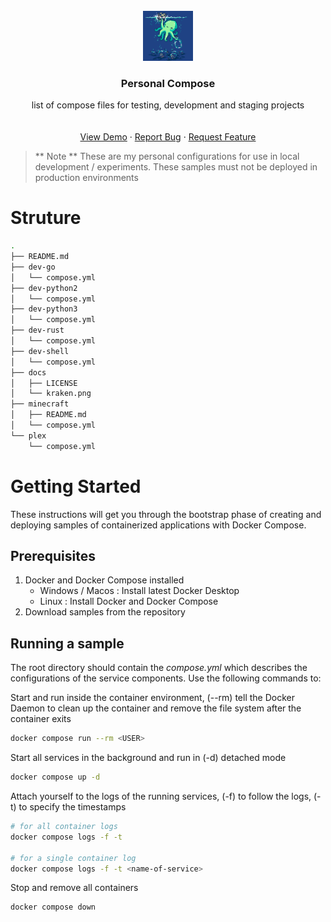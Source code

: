 <!-- PROJECT LOGO -->
<br />
<div align="center">
  <a href="https://github.com/mk3-14159/personal-compose">
    <img src="docs/kraken.png" alt="Logo" width="80" height="80">
  </a>

  <h3 align="center">Personal Compose</h3>

  <p align="center">
    list of compose files for testing, development and staging projects
    <br />
    <br />
    <br />
    <a href="https://github.com/othneildrew/Best-README-Template">View Demo</a>
    ·
    <a href="https://github.com/othneildrew/Best-README-Template/issues">Report Bug</a>
    ·
    <a href="https://github.com/othneildrew/Best-README-Template/issues">Request Feature</a>
  </p>
</div>

> ** Note **
> These are my personal configurations for use in local development / experiments. These samples must not be deployed in production environments

# Struture
```bash
.
├── README.md
├── dev-go
│   └── compose.yml
├── dev-python2
│   └── compose.yml
├── dev-python3
│   └── compose.yml
├── dev-rust
│   └── compose.yml
├── dev-shell
│   └── compose.yml
├── docs
│   ├── LICENSE
│   └── kraken.png
├── minecraft
│   ├── README.md
│   └── compose.yml
└── plex
    └── compose.yml
```


# Getting Started
These instructions will get you through the bootstrap phase of creating and deploying samples of containerized applications with Docker Compose.

## Prerequisites
1. Docker and Docker Compose installed
    - Windows / Macos : Install latest Docker Desktop
    - Linux : Install Docker and Docker Compose 
2. Download samples from the repository

## Running a sample 
The root directory should contain the *compose.yml* which describes the configurations of the service components. Use the following commands to:

Start and run inside the container environment, (--rm) tell the Docker Daemon to clean up the container and remove the file system after the container exits
```bash 
docker compose run --rm <USER>
```

Start all services in the background and run in (-d) detached mode 
```bash
docker compose up -d 
```

Attach yourself to the logs of the running services, (-f) to follow the logs, (-t) to specify the timestamps 
```bash
# for all container logs
docker compose logs -f -t

# for a single container log
docker compose logs -f -t <name-of-service>
```

Stop and remove all containers
```bash 
docker compose down
```
